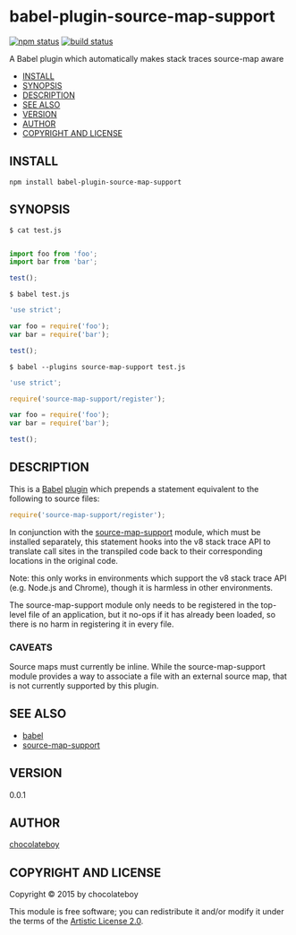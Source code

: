 # babel-plugin-source-map-support

[![npm status](http://img.shields.io/npm/v/babel-plugin-source-map-support.svg)](https://www.npmjs.org/package/babel-plugin-source-map-support)
[![build status](https://secure.travis-ci.org/chocolateboy/babel-plugin-source-map-support.svg)](http://travis-ci.org/chocolateboy/babel-plugin-source-map-support)

A Babel plugin which automatically makes stack traces source-map aware

- [INSTALL](#install)
- [SYNOPSIS](#synopsis)
- [DESCRIPTION](#description)
- [SEE ALSO](#see-also)
- [VERSION](#version)
- [AUTHOR](#author)
- [COPYRIGHT AND LICENSE](#copyright-and-license)

## INSTALL

    npm install babel-plugin-source-map-support

## SYNOPSIS

`$ cat test.js`

```javascript

import foo from 'foo';
import bar from 'bar';

test();
```

`$ babel test.js`

```javascript
'use strict';

var foo = require('foo');
var bar = require('bar');

test();
```

`$ babel --plugins source-map-support test.js`

```javascript
'use strict';

require('source-map-support/register');

var foo = require('foo');
var bar = require('bar');

test();
```

## DESCRIPTION

This is a [Babel](https://www.npmjs.com/package/babel) [plugin](https://babeljs.io/docs/advanced/plugins/)
which prepends a statement equivalent to the following to source files:

```javascript
require('source-map-support/register');
```

In conjunction with the [source-map-support](https://www.npmjs.com/package/source-map-support)
module, which must be installed separately, this statement hooks into the v8 stack trace API to
translate call sites in the transpiled code back to their corresponding locations in
the original code.

Note: this only works in environments which support the v8 stack trace API (e.g. Node.js and Chrome),
though it is harmless in other environments.

The source-map-support module only needs to be registered in the top-level file of an application,
but it no-ops if it has already been loaded, so there is no harm in registering it in every file.

### CAVEATS

Source maps must currently be inline. While the source-map-support module provides a way
to associate a file with an external source map, that is not currently supported by
this plugin.

## SEE ALSO

* [babel](https://www.npmjs.com/package/babel)
* [source-map-support](https://www.npmjs.com/package/source-map-support)

## VERSION

0.0.1

## AUTHOR

[chocolateboy](mailto:chocolate@cpan.org)

## COPYRIGHT AND LICENSE

Copyright © 2015 by chocolateboy

This module is free software; you can redistribute it and/or modify it under the
terms of the [Artistic License 2.0](http://www.opensource.org/licenses/artistic-license-2.0.php).

